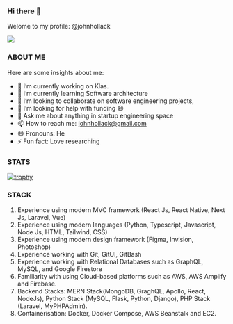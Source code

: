 ### Hi there 👋

Welome to my profile: @johnhollack 

![](https://komarev.com/ghpvc/?username=your-github-username&color=blue&style=flat-square&label=MY+VIEWERS)


### ABOUT ME

Here are some insights about me:

- 🔭 I’m currently working on Klas.
- 🌱 I’m currently learning Software architecture
- 👯 I’m looking to collaborate on software engineering projects,
- 🤔 I’m looking for help with funding 😄
- 💬 Ask me about anything in startup engineering space
- 📫 How to reach me: johnhollack@gmail.com
- 😄 Pronouns: He
- ⚡ Fun fact: Love researching


### STATS

[![trophy](https://github-profile-trophy.vercel.app/?username=johnhollack&&no-bg=true&no-frame=true&row=1)](https://github.com/ryo-ma/github-profile-trophy)


### STACK

1. Experience using modern MVC framework (React Js, React Native, Next Js, Laravel, Vue)
2. Experience using modern languages (Python, Typescript, Javascript, Node Js, HTML, Tailwind, CSS)
3. Experience using modern design framework (Figma, Invision, Photoshop)
4. Experience working with Git, GitUI, GitBash
5. Experience working with Relational Databases such as GraphQL, MySQL, and Google Firestore
6. Familiarity with using Cloud-based platforms such as AWS, AWS Amplify and Firebase.
7. Backend Stacks: MERN Stack(MongoDB, GraghQL, Apollo, React, NodeJs), Python Stack (MySQL, Flask, Python, Django), PHP Stack (Laravel, MyPHPAdmin).
8. Containerisation: Docker, Docker Compose, AWS Beanstalk and EC2.
 
